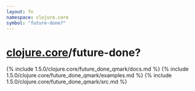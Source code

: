 ```yaml
---
layout: fn
namespace: clojure.core
symbol: "future-done?"
---
```


# [clojure.core](../)/future-done?

{% include 1.5.0/clojure.core/future_done_qmark/docs.md %}
{% include 1.5.0/clojure.core/future_done_qmark/examples.md %}
{% include 1.5.0/clojure.core/future_done_qmark/src.md %}

